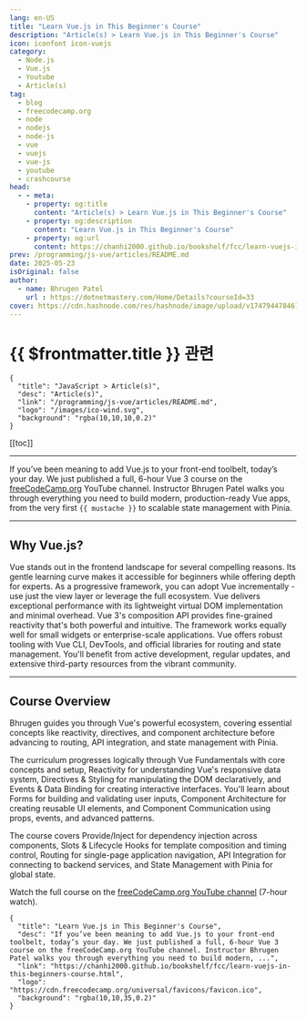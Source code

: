 ```yaml
---
lang: en-US
title: "Learn Vue.js in This Beginner's Course"
description: "Article(s) > Learn Vue.js in This Beginner's Course"
icon: iconfont icon-vuejs
category:
  - Node.js
  - Vue.js
  - Youtube
  - Article(s)
tag:
  - blog
  - freecodecamp.org
  - node
  - nodejs
  - node-js
  - vue
  - vuejs
  - vue-js
  - youtube
  - crashcourse
head:
  - - meta:
    - property: og:title
      content: "Article(s) > Learn Vue.js in This Beginner's Course"
    - property: og:description
      content: "Learn Vue.js in This Beginner's Course"
    - property: og:url
      content: https://chanhi2000.github.io/bookshelf/fcc/learn-vuejs-in-this-beginners-course.html
prev: /programming/js-vue/articles/README.md
date: 2025-05-23
isOriginal: false
author:
  - name: Bhrugen Patel
    url : https://dotnetmastery.com/Home/Details?courseId=33
cover: https://cdn.hashnode.com/res/hashnode/image/upload/v1747944784614/489ca833-5acc-48ec-b96a-bc876ce43563.png
---
```


# {{ $frontmatter.title }} 관련

```component VPCard
{
  "title": "JavaScript > Article(s)",
  "desc": "Article(s)",
  "link": "/programming/js-vue/articles/README.md",
  "logo": "/images/ico-wind.svg",
  "background": "rgba(10,10,10,0.2)"
}
```

[[toc]]

---

<SiteInfo
  name="Learn Vue.js in This Beginner's Course"
  desc="If you’ve been meaning to add Vue.js to your front-end toolbelt, today’s your day. We just published a full, 6-hour Vue 3 course on the freeCodeCamp.org YouTube channel. Instructor Bhrugen Patel walks you through everything you need to build modern, ..."
  url="https://freecodecamp.org/news/learn-vuejs-in-this-beginners-course"
  logo="https://cdn.freecodecamp.org/universal/favicons/favicon.ico"
  preview="https://cdn.hashnode.com/res/hashnode/image/upload/v1747944784614/489ca833-5acc-48ec-b96a-bc876ce43563.png"/>

If you’ve been meaning to add Vue.js to your front-end toolbelt, today’s your day. We just published a full, 6-hour Vue 3 course on the [<FontIcon icon="fa-brands fa-free-code-camp"/>freeCodeCamp.org](http://freeCodeCamp.org) YouTube channel. Instructor Bhrugen Patel walks you through everything you need to build modern, production-ready Vue apps, from the very first `{{ mustache }}` to scalable state management with Pinia.

---

## Why Vue.js?

Vue stands out in the frontend landscape for several compelling reasons. Its gentle learning curve makes it accessible for beginners while offering depth for experts. As a progressive framework, you can adopt Vue incrementally - use just the view layer or leverage the full ecosystem. Vue delivers exceptional performance with its lightweight virtual DOM implementation and minimal overhead. Vue 3's composition API provides fine-grained reactivity that's both powerful and intuitive. The framework works equally well for small widgets or enterprise-scale applications. Vue offers robust tooling with Vue CLI, DevTools, and official libraries for routing and state management. You'll benefit from active development, regular updates, and extensive third-party resources from the vibrant community.

---

## Course Overview

Bhrugen guides you through Vue's powerful ecosystem, covering essential concepts like reactivity, directives, and component architecture before advancing to routing, API integration, and state management with Pinia.

The curriculum progresses logically through Vue Fundamentals with core concepts and setup, Reactivity for understanding Vue's responsive data system, Directives & Styling for manipulating the DOM declaratively, and Events & Data Binding for creating interactive interfaces. You'll learn about Forms for building and validating user inputs, Component Architecture for creating reusable UI elements, and Component Communication using props, events, and advanced patterns.

The course covers Provide/Inject for dependency injection across components, Slots & Lifecycle Hooks for template composition and timing control, Routing for single-page application navigation, API Integration for connecting to backend services, and State Management with Pinia for global state.

Watch the full course on the [<FontIcon icon="fa-brands fa-youtube"/>freeCodeCamp.org YouTube channel](https://youtu.be/8pn9KEuXG28) (7-hour watch).

<VidStack src="youtube/8pn9KEuXG28" />

<!-- TODO: add ARTICLE CARD -->
```component VPCard
{
  "title": "Learn Vue.js in This Beginner's Course",
  "desc": "If you’ve been meaning to add Vue.js to your front-end toolbelt, today’s your day. We just published a full, 6-hour Vue 3 course on the freeCodeCamp.org YouTube channel. Instructor Bhrugen Patel walks you through everything you need to build modern, ...",
  "link": "https://chanhi2000.github.io/bookshelf/fcc/learn-vuejs-in-this-beginners-course.html",
  "logo": "https://cdn.freecodecamp.org/universal/favicons/favicon.ico",
  "background": "rgba(10,10,35,0.2)"
}
```
